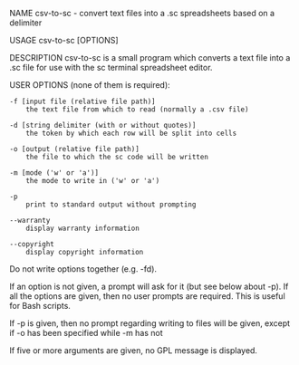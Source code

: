 NAME
    csv-to-sc - convert text files into a .sc spreadsheets based on a delimiter

USAGE
    csv-to-sc [OPTIONS]

DESCRIPTION
csv-to-sc is a small program which converts a text file into a .sc file for use with the sc terminal spreadsheet editor.

USER OPTIONS (none of them is required):

    -f [input file (relative file path)]
        the text file from which to read (normally a .csv file)

    -d [string delimiter (with or without quotes)]
        the token by which each row will be split into cells

    -o [output (relative file path)]
        the file to which the sc code will be written

    -m [mode ('w' or 'a')]
        the mode to write in ('w' or 'a')

    -p
        print to standard output without prompting

    --warranty
        display warranty information

    --copyright
        display copyright information

Do not write options together (e.g. -fd).

If an option is not given, a prompt will ask for it (but see below about -p).
If all the options are given, then no user prompts are required. This is useful for Bash scripts.

If -p is given, then no prompt regarding writing to files will be given, except if -o has been specified while -m has not

If five or more arguments are given, no GPL message is displayed.

